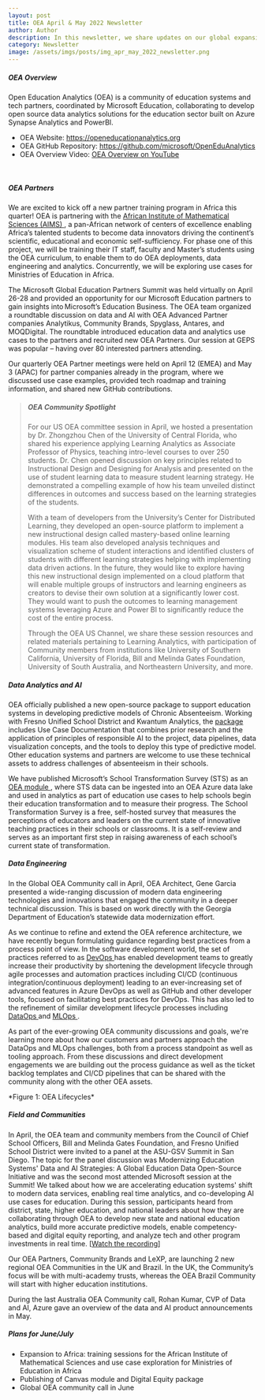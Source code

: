 ```yaml
---
layout: post
title: OEA April & May 2022 Newsletter
author: Author
description: In this newsletter, we share updates on our global expansion, new packages, GEPS and others.
category: Newsletter
image: /assets/imgs/posts/img_apr_may_2022_newsletter.png
---
```


##### OEA Overview

Open Education Analytics (OEA) is a community of education systems and tech partners, coordinated by Microsoft Education, collaborating to develop open source data analytics solutions for the education sector built on Azure Synapse Analytics and PowerBI.  

- OEA Website: <a href="https://openeducationanalytics.org" target="_blank">https://openeducationanalytics.org </a>
- OEA GitHub Repository: <a href="https://github.com/microsoft/OpenEduAnalytics" target="_blank">https://github.com/microsoft/OpenEduAnalytics</a>
- OEA Overview Video: <a href="https://www.youtube.com/watch?v=q6snp28bBQU&t=1s" target="_blank">OEA Overview on YouTube </a>
<br />

##### OEA Partners
We are excited to kick off a new partner training program in Africa this quarter! OEA is partnering with the <a href="https://nexteinstein.org/" target="_blank"> African Institute of Mathematical Sciences (AIMS) </a>, a pan-African network of centers of excellence enabling Africa’s talented students to become data innovators driving the continent’s scientific, educational and economic self-sufficiency. For phase one of this project, we will be training their IT staff, faculty and Master’s students using the OEA curriculum, to enable them to do OEA deployments, data engineering and analytics. Concurrently, we will be exploring use cases for Ministries of Education in Africa.

The Microsoft Global Education Partners Summit was held virtually on April 26-28 and provided an opportunity for our Microsoft Education partners to gain insights 
into Microsoft’s Education Business. The OEA team organized a roundtable discussion on data and AI with OEA Advanced Partner companies Analytikus, Community Brands, 
Spyglass, Antares, and MOQDigital. The roundtable introduced education data and analytics use cases to the partners and recruited new OEA Partners. Our session at 
GEPS was popular – having over 80 interested partners attending. 
 
Our quarterly OEA Partner meetings were held on April 12 (EMEA) and May 3 (APAC) for partner companies already in the program, where we discussed use case examples, 
provided tech roadmap and training information, and shared new GitHub contributions.  

>
> ##### OEA Community Spotlight
>
> For our US OEA committee session in April, we hosted a presentation by Dr. Zhongzhou Chen of the University of Central Florida, who shared his experience applying Learning Analytics as Associate Professor of Physics, teaching intro-level courses to over 250 students.  Dr. Chen opened discussion on key principles related to Instructional Design and Designing for Analysis and presented on the use of student learning data to measure student learning strategy. He demonstrated a compelling example of how his team unveiled distinct differences in outcomes and success based on the learning strategies of the students. 
>   
> With a team of developers from the University’s Center for Distributed Learning, they developed an open-source platform to implement a new instructional design called mastery-based online learning modules. His team also developed analysis techniques and visualization scheme of student interactions and identified clusters of students with different learning strategies helping with implementing data driven actions. In the future, they would like to explore having this new instructional design implemented on a cloud platform that will enable multiple groups of instructors and learning engineers as creators to devise their own solution at a significantly lower cost. They would want to push the outcomes to learning management systems leveraging Azure and Power BI to significantly reduce the cost of the entire process. 
> 
> Through the OEA US Channel, we share these session resources and related materials pertaining to Learning Analytics, with participation of Community members from institutions like University of Southern California, University of Florida, Bill and Melinda Gates Foundation, University of South Australia, and Northeastern University, and more.  

##### Data Analytics and AI
OEA officially published a new open-source package to support education systems in developing predictive models of Chronic Absenteeism. Working with Fresno Unified 
School District and Kwantum Analytics, the <a href="https://github.com/microsoft/OpenEduAnalytics/tree/main/packages/Chronic_Absenteeism" target="_blank">package </a> includes Use Case Documentation that combines prior research and the application of principles of responsible AI 
to the project, data pipelines, data visualization concepts, and the tools to deploy this type of predictive model. Other education systems and partners are welcome
to use these technical assets to address challenges of absenteeism in their schools.   
  
We have published Microsoft’s School Transformation Survey (STS) as an <a href="https://github.com/microsoft/OpenEduAnalytics/tree/main/modules/Microsoft_School_Transformation_Survey" target="_blank">OEA module </a>, where STS data can be ingested into an OEA Azure data lake and used in analytics
as part of education use cases to help schools begin their education transformation and to measure their progress. The School Transformation Survey is a free, 
self-hosted survey that measures the perceptions of educators and leaders on the current state of innovative teaching practices in their schools or classrooms. 
It is a self-review and serves as an important first step in raising awareness of each school’s current state of transformation. 

##### Data Engineering
In the Global OEA Community call in April, OEA Architect, Gene Garcia presented a wide-ranging discussion of modern data engineering technologies and innovations 
that engaged the community in a deeper technical discussion. This is based on work directly with the Georgia Department of Education’s statewide data modernization 
effort.  
 
As we continue to refine and extend the OEA reference architecture, we have recently begun formulating guidance regarding best practices from a process point of view. 
In the software development world, the set of practices referred to as <a href="https://docs.microsoft.com/en-us/learn/modules/introduction-to-devops/" target="_blank">DevOps </a> has enabled development teams to greatly increase their productivity by shortening the 
development lifecycle through agile processes and automation practices including CI/CD (continuous integration/continuous deployment) leading to an ever-increasing 
set of advanced features in Azure DevOps as well as GitHub and other developer tools, focused on facilitating best practices for DevOps. This has also led to the 
refinement of similar development lifecycle processes including <a href="https://docs.microsoft.com/en-us/azure/architecture/checklist/data-ops" target="_blank">DataOps </a> and <a href="https://docs.microsoft.com/en-us/learn/paths/introduction-machine-learn-operations/" target="_blank">MLOps </a>.  
 
As part of the ever-growing OEA community discussions and goals, we're learning more about how our customers and partners approach the DataOps and MLOps challenges, 
both from a process standpoint as well as tooling approach. From these discussions and direct development engagements we are building out the process guidance as well
as the ticket backlog templates and CI/CD pipelines that can be shared with the community along with the other OEA assets. 

<div class="container-wrapper text-center">
   <img src="{{ site.baseurl }}/assets/imgs/posts/img_oea_lifecycles.png" class="img-fluid w-100" alt="" />
</div>
*Figure 1: OEA Lifecycles*

##### Field and Communities
In April, the OEA team and community members from the Council of Chief School Officers, Bill and Melinda Gates Foundation, and Fresno Unified School District were 
invited to a panel at the ASU-GSV Summit in San Diego. The topic for the panel discussion was Modernizing Education Systems' Data and AI Strategies: A Global Education
Data Open-Source Initiative and was the second most attended Microsoft session at the Summit! We talked about how we are accelerating education systems' shift to 
modern data services, enabling real time analytics, and co-developing AI use cases for education. During this session, participants heard from district, state, 
higher education, and national leaders about how they are collaborating through OEA to develop new state and national education analytics, build more accurate 
predictive models, enable competency-based and digital equity reporting, and analyze tech and other program investments in real time. [<a href="https://www.youtube.com/watch?v=tHhUEqygr30" target="_blank">Watch the recording</a>] 
 
Our OEA Partners, Community Brands and LeXP, are launching 2 new regional OEA Communities in the UK and Brazil. In the UK, the Community’s focus will be with 
multi-academy trusts, whereas the OEA Brazil Community will start with higher education institutions. 
 
During the last Australia OEA Community call, Rohan Kumar, CVP of Data and AI, Azure gave an overview of the data and AI product announcements in May. 

##### Plans for June/July
- Expansion to Africa: training sessions for the African Institute of Mathematical Sciences and use case exploration for Ministries of Education in Africa 
- Publishing of Canvas module and Digital Equity package 
- Global OEA community call in June  
